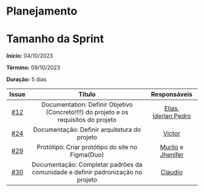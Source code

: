 # Planejamento



# Tamanho da Sprint

**Início:**  04/10/2023

**Término:** 09/10/2023

**Duração:** 5 dias

|                          Issue                           |              Título               |                    Responsáveis                     |
| :------------------------------------------------------: | :-------------------------------: | :-------------------------------------------------: |
| [#12](https://github.com/unb-mds/2023-2-Squad05/issues/12) |      Documentation: Definir Objetivo (Concreto!!!!) do projeto e os requisitos do projeto     | [Elias](https://github.com/EliasOliver21), [Iderlan](https://github.com/IderlanJ),[Pedro](https://github.com/Pedrin0030) |
| [#24](https://github.com/unb-mds/2023-2-Squad05/issues/24) | Documentação: Definir arquitetura do projeto  | [Victor](https://github.com/VictorGCOSTA)|
| [#29](https://github.com/unb-mds/2023-2-Squad05/issues/29) |   Protótipo: Criar protótipo do site no Figma(Duo)  | [Murilo](https://github.com/MuriloBDSR) e [Jhenifer](https://github.com/jheniferib) |
| [#30](https://github.com/unb-mds/2023-2-Squad05/issues/30) | Documentação: Completar padrões da comunidade e definir padronização no projeto      | [Claudio](https://github.com/claudiohsc) |